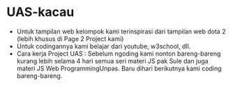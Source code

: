 # UAS-kacau
  * Untuk tampilan web kelompok kami terinspirasi dari tampilan web dota 2 (lebih khusus di Page 2 Project kami)
  * Untuk codingannya kami belajar dari youtube, w3school, dll.
  * Cara kerja Project UAS : Sebelum ngoding kami nonton bareng-bareng kurang lebih selama 4 hari semua seri materi JS pak Sule dan juga materi JS Web ProgrammingUnpas. 
                             Baru dihari berikutnya kami coding bareng-bareng.
                        
  
